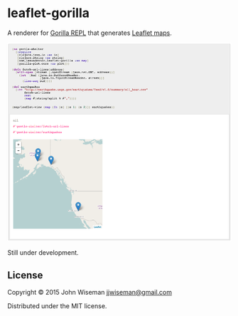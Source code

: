 # leaflet-gorilla

A renderer for [Gorilla REPL](http://gorilla-repl.org/) that generates
[Leaflet maps](http://leafletjs.com/).

![leaflet-gorilla screenshot](/media/screenshots/leaflet-gorilla-screenshot-1.png?raw=true "leaflet-gorilla screenshot")

Still under development.

## License

Copyright © 2015 John Wiseman <jjwiseman@gmail.com>

Distributed under the MIT license.
